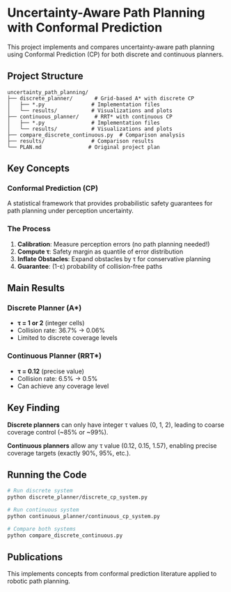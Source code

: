 # Uncertainty-Aware Path Planning with Conformal Prediction

This project implements and compares uncertainty-aware path planning using Conformal Prediction (CP) for both discrete and continuous planners.

## Project Structure

```
uncertainty_path_planning/
├── discrete_planner/       # Grid-based A* with discrete CP
│   ├── *.py               # Implementation files
│   └── results/           # Visualizations and plots
├── continuous_planner/     # RRT* with continuous CP
│   ├── *.py               # Implementation files
│   └── results/           # Visualizations and plots
├── compare_discrete_continuous.py  # Comparison analysis
├── results/               # Comparison results
└── PLAN.md               # Original project plan
```

## Key Concepts

### Conformal Prediction (CP)
A statistical framework that provides probabilistic safety guarantees for path planning under perception uncertainty.

### The Process
1. **Calibration**: Measure perception errors (no path planning needed!)
2. **Compute τ**: Safety margin as quantile of error distribution
3. **Inflate Obstacles**: Expand obstacles by τ for conservative planning
4. **Guarantee**: (1-ε) probability of collision-free paths

## Main Results

### Discrete Planner (A*)
- **τ = 1 or 2** (integer cells)
- Collision rate: 36.7% → 0.06%
- Limited to discrete coverage levels

### Continuous Planner (RRT*)
- **τ = 0.12** (precise value)
- Collision rate: 6.5% → 0.5%
- Can achieve any coverage level

## Key Finding

**Discrete planners** can only have integer τ values (0, 1, 2), leading to coarse coverage control (~85% or ~99%).

**Continuous planners** allow any τ value (0.12, 0.15, 1.57), enabling precise coverage targets (exactly 90%, 95%, etc.).

## Running the Code

```bash
# Run discrete system
python discrete_planner/discrete_cp_system.py

# Run continuous system
python continuous_planner/continuous_cp_system.py

# Compare both systems
python compare_discrete_continuous.py
```

## Publications
This implements concepts from conformal prediction literature applied to robotic path planning.